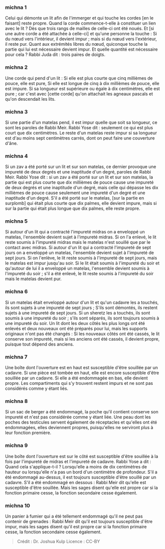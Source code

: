 
### michna 1
Celui qui démonte un lit afin de l'immerger et qui touche les cordes [en le faisant] reste propre. Quand la corde commence-t-elle à constituer un lien avec le lit ? Dès que trois rangs de mailles de celle-ci ont été noués. Et [si une autre corde a été attachée à celle-ci] et qu'une personne la touche : Si du nœud vers l'intérieur, il devient impur ; mais si du nœud vers l'extérieur, il reste pur. Quant aux extrémités libres du nœud, quiconque touche la partie qui lui est nécessaire devient impur. Et quelle quantité est nécessaire pour cela ?  Rabbi Juda dit : trois paires de doigts.

### michna 2
Une corde qui pend d'un lit : Si elle est plus courte que cinq millièmes de pouce, elle est pure, Si elle est longue de cinq à dix millièmes de pouce, elle est impure. Si sa longueur est supérieure ou égale à dix centimètres, elle est pure ; car c'est avec [cette corde] qu'on attachait les agneaux pascals et qu'on descendait les lits.

### michna 3
Si une partie d'un matelas pend, il est impur quelle que soit sa longueur, ce sont les paroles de Rabbi Meir. Rabbi Yose dit : seulement ce qui est plus court que dix centimètres. Le reste d'un matelas reste impur si sa longueur est d'au moins sept centimètres carrés, dont on peut faire une couverture d'âne.

### michna 4
Si un zav a été porté sur un lit et sur son matelas, ce dernier provoque une impureté de deux degrés et une inaptitude d'un degré, paroles de Rabbi Meir. Rabbi Yose dit : si un zav a été porté sur un lit et sur son matelas, la partie qui est plus courte que dix millièmes de pouce cause une impureté de deux degrés et une inaptitude d'un degré, mais celle qui dépasse les dix millièmes de pouce cause seulement une impureté d'un degré et une inaptitude d'un degré. S'il a été porté sur le matelas, [sur la partie en surplomb] qui était plus courte que dix palmes, elle devient impure, mais si sur la partie qui était plus longue que dix palmes, elle reste propre.

### michna 5
Si autour d'un lit qui a contracté l'impureté midras on a enveloppé un matelas, l'ensemble devient sujet à l'impureté midras. Si on l'a enlevé, le lit reste soumis à l'impureté midras mais le matelas n'est souillé que par le contact avec midras. Si autour d'un lit qui a contracté l'impureté de sept jours on a enveloppé un matelas, l'ensemble devient sujet à l'impureté de sept jours. Si on l'enlève, le lit reste soumis à l'impureté de sept jours, mais le matelas est impur jusqu'au soir. Si le lit était soumis à l'impureté du soir et qu'autour de lui il a enveloppé un matelas, l'ensemble devient soumis à l'impureté du soir ; s'il a été enlevé, le lit reste soumis à l'impureté du soir mais le matelas devient pur.

### michna 6
Si un matelas était enveloppé autour d'un lit et qu'un cadavre les a touchés, ils sont sujets à une impureté de sept jours ; S'ils sont démontés, ils restent sujets à une impureté de sept jours. Si un sheretz les a touchés, ils sont soumis à une impureté du soir ; s'ils sont séparés, ils sont toujours soumis à une impureté du soir. Un lit dont les deux côtés les plus longs ont été enlevés et deux nouveaux ont été préparés pour lui, mais les supports originaux n'ont pas été changés : Si les nouveaux côtés ont été cassés, le lit conserve son impureté, mais si les anciens ont été cassés, il devient propre, puisque tout dépend des anciens.

### michna 7
Une boîte dont l'ouverture est en haut est susceptible d'être souillée par un cadavre. Si une pièce est tombée en haut, elle est encore susceptible d'être souillée par un cadavre. Si elle a été endommagée en bas, elle devient propre. Les compartiments qui s'y trouvent restent impurs et ne sont pas considérés comme y étant liés.

### michna 8
Si un sac de berger a été endommagé, la poche qu'il contient conserve son impureté et n'est pas considérée comme y étant liée. Une peau dont les poches des testicules servent également de réceptacles et qu'elles ont été endommagées, elles deviennent propres, puisqu'elles ne serviront plus à leur fonction première.

### michna 9
Une boîte dont l'ouverture est sur le côté est susceptible d'être souillée à la fois par l'impureté de midras et l'impureté de cadavre. Rabbi Yose a dit : Quand cela s'applique-t-il ? Lorsqu'elle a moins de dix centimètres de hauteur ou lorsqu'elle n'a pas un bord d'un centimètre de profondeur. S'il a été endommagé au-dessus, il est toujours susceptible d'être souillé par un cadavre. S'il a été endommagé en dessous : Rabbi Meir dit qu'elle est susceptible d'être souillée. Mais les sages disent qu'elle est propre car si la fonction primaire cesse, la fonction secondaire cesse également.

### michna 10
Un panier à fumier qui a été tellement endommagé qu'il ne peut pas contenir de grenades : Rabbi Meir dit qu'il est toujours susceptible d'être impur, mais les sages disent qu'il est propre car si la fonction primaire cesse, la fonction secondaire cesse également.

>Crédit : Dr. Joshua Kulp
>Licence : CC-BY